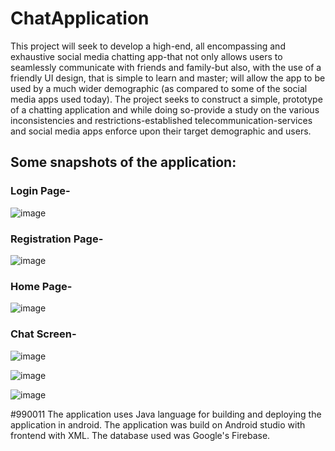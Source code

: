 # ChatApplication
This project will seek to develop a high-end, all encompassing and exhaustive social media chatting app-that not only allows users to seamlessly communicate with friends and family-but also, with the use of a friendly UI design, that is simple to learn and master; will allow the app to be used by a much wider demographic (as compared to some of the social media apps used today).
The project seeks to construct a simple, prototype of a chatting application and while doing so-provide a study on the various inconsistencies and restrictions-established telecommunication-services and social media apps enforce upon their target demographic and users.

## Some snapshots of the application:

### Login Page-

![image](https://user-images.githubusercontent.com/78086198/235336769-4fa64bcb-9ad1-4bfd-82a9-b96a24edbec8.png)


### Registration Page-

![image](https://user-images.githubusercontent.com/78086198/235336781-4f90d63c-81c4-433b-a671-f936919dfa09.png)


### Home Page-

![image](https://user-images.githubusercontent.com/78086198/235336793-2eddfb5f-1bc9-4bea-a466-6649f4b8bb85.png)


### Chat Screen-

![image](https://user-images.githubusercontent.com/78086198/235336803-48e2c032-66f8-4cc3-b37b-dfb8fa62f729.png)

![image](https://user-images.githubusercontent.com/78086198/235336814-439d3d71-0acf-43d9-a496-a3fb4776c569.png)

![image](https://user-images.githubusercontent.com/78086198/235336821-1a43846f-2fac-42b9-87ab-44d46faa9794.png)



#990011 The application uses Java language for building and deploying the application in android.
The application was build on Android studio with frontend with XML.
The database used was Google's Firebase.

